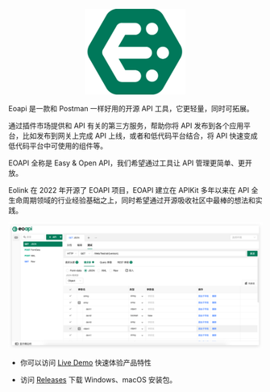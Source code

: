 <p align="center">
  <a href="https://github.com/eolinker/EOAPI">
    <img width="200" src="../public/images/logo.png">
  </a>
</p>
Eoapi 是一款和 Postman 一样好用的开源 API 工具，它更轻量，同时可拓展。

通过插件市场提供和 API 有关的第三方服务，帮助你将 API 发布到各个应用平台，比如发布到网关上完成 API 上线，或者和低代码平台结合，将 API 快速变成低代码平台中可使用的组件等。

EOAPI 全称是 Easy & Open API，我们希望通过工具让 API 管理更简单、更开放。

Eolink 在 2022 年开源了 EOAPI 项目，EOAPI 建立在 APIKit 多年以来在 API 全生命周期领域的行业经验基础之上，同时希望通过开源吸收社区中最棒的想法和实践。

![](../public/images/preview_1.png?token=GHSAT0AAAAAABRGKRUBJ634JVP7XL7KWAECYP3J36Q)

- 你可以访问 [Live Demo](https://demo.EOAPI.io/) 快速体验产品特性

- 访问 [Releases](https://github.com/eolinker/eoapi/releases) 下载 Windows、macOS 安装包。
